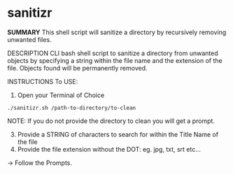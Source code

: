 # sanitizr
**SUMMARY**
This shell script will sanitize a directory by recursively removing unwanted files.

DESCRIPTION
CLI bash shell script to sanitize a directory from unwanted objects by specifying a string within the file name and the extension of the file. Objects found will be permanently removed.


INSTRUCTIONS
To USE:
1. Open your Terminal of Choice

```
./sanitizr.sh /path-to-directory/to-clean
```
NOTE: If you do not provide the directory to clean you will get a prompt.

3. Provide a STRING of characters to search for within the Title Name of the file
4. Provide the file extension without the DOT: eg. jpg, txt, srt etc...

-> Follow the Prompts. 